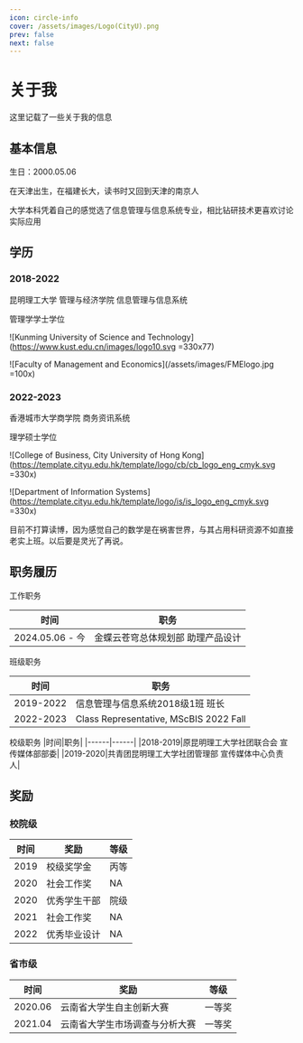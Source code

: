 ```yaml
---
icon: circle-info
cover: /assets/images/Logo(CityU).png
prev: false
next: false
---
```


# 关于我

这里记载了一些关于我的信息

## 基本信息
生日：2000.05.06

在天津出生，在福建长大，读书时又回到天津的南京人

大学本科凭着自己的感觉选了信息管理与信息系统专业，相比钻研技术更喜欢讨论实际应用

## 学历

### 2018-2022

昆明理工大学 管理与经济学院 信息管理与信息系统

管理学学士学位

![Kunming University of Science and Technology](https://www.kust.edu.cn/images/logo10.svg =330x77)

![Faculty of Management and Economics](/assets/images/FMElogo.jpg =100x)

### 2022-2023

香港城市大学商学院 商务资讯系统

理学硕士学位

![College of Business, City University of Hong Kong](https://template.cityu.edu.hk/template/logo/cb/cb_logo_eng_cmyk.svg =330x)

![Department of Information Systems](https://template.cityu.edu.hk/template/logo/is/is_logo_eng_cmyk.svg =330x)

目前不打算读博，因为感觉自己的数学是在祸害世界，与其占用科研资源不如直接老实上班。以后要是灵光了再说。

## 职务履历

工作职务

|时间|职务|
|------|------|
|2024.05.06 - 今|金蝶云苍穹总体规划部 助理产品设计|


班级职务

|时间|职务|
|------|------|
|2019-2022|信息管理与信息系统2018级1班 班长|
|2022-2023|Class Representative, MScBIS 2022 Fall|

校级职务
|时间|职务|
|------|------|
|2018-2019|原昆明理工大学社团联合会 宣传媒体部部委|
|2019-2020|共青团昆明理工大学社团管理部 宣传媒体中心负责人|

## 奖励

### 校院级

|时间|奖励|等级|
|---|---|---|
|2019|校级奖学金|丙等|
|2020|社会工作奖|NA|
|2020|优秀学生干部|院级|
|2021|社会工作奖|NA|
|2022|优秀毕业设计|NA|

### 省市级
|时间|奖励|等级|
|---|---|---|
|2020.06|云南省大学生自主创新大赛|一等奖|
|2021.04|云南省大学生市场调查与分析大赛|一等奖|